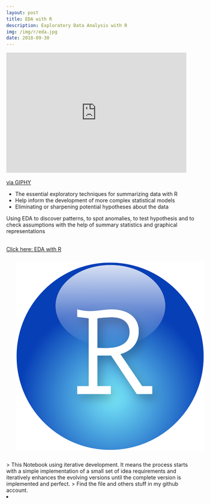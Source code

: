 ```yaml
---
layout: post
title: EDA with R
description: Exploratory Data Analysis with R
img: /img/r/eda.jpg
date: 2018-09-30
---
```


<iframe src="https://giphy.com/embed/2rg66AEfocP3W" width="480" height="320" frameBorder="0" class="giphy-embed" allowFullScreen></iframe><p><a href="https://giphy.com/gifs/culture-2rg66AEfocP3W">via GIPHY</a></p>

* The essential exploratory techniques for summarizing data with R
* Help inform the development of more complex statistical models
* Eliminating or sharpening potential hypotheses about the data

Using EDA to discover patterns, to spot anomalies, to test hypothesis and to check assumptions with the help of summary statistics and graphical representations



<Br>
<a href="https://itsmecevi.github.io/wkr/">Click here: EDA with R</a>
<Br>
<img class="col one right" src="/img/r/r-studio.png" style="padding:25px">
<Br>
> This Notebook using iterative development. It means the process starts with a simple implementation of a small set of idea requirements and iteratively enhances the evolving versions until the complete version is implemented and perfect.
> Find the file and others stuff in my github account.
<li>
<a id="icon" href="https://github.com/itsmecevi" target="_blank"><i class="fa fa-github fa-fw fa-2x"></i></a>
</li>
